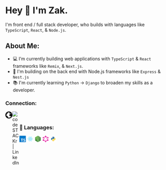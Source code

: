 # Hey 👋 I'm Zak.

I'm front end / full stack developer, who builds with languages like `TypeScript`, `React`, & `Node.js`. 

## About Me:

- 💻 I’m currently building web applications with `TypeScript` & `React` frameworks like `Remix`, & `Next.js`.
- 🔨 I'm building on the back end with Node.js frameworks like `Express` & `Nest.js`
- 📚 I'm currently learning `Python` -> `Django` to broaden my skills as a developer.

### Connection:

[<img align="left" alt="E-Mail" width="22px" src="https://raw.githubusercontent.com/iconic/open-iconic/master/svg/globe.svg" />][email]
[<img align="left" alt="codeSTACKr | LinkedIn" width="22px" src="https://cdn.jsdelivr.net/npm/simple-icons@v3/icons/linkedin.svg" />][linkedin]

<br />

### 🧠 Languages:
<code><img height="20" src="https://raw.githubusercontent.com/github/explore/80688e429a7d4ef2fca1e82350fe8e3517d3494d/topics/typescript/typescript.png"></code>
<code><img height="20" src="https://raw.githubusercontent.com/github/explore/80688e429a7d4ef2fca1e82350fe8e3517d3494d/topics/react/react.png"></code>
<code><img height="20" src="https://raw.githubusercontent.com/github/explore/80688e429a7d4ef2fca1e82350fe8e3517d3494d/topics/nodejs/nodejs.png"></code>
<code><img height="20" src="https://raw.githubusercontent.com/github/explore/80688e429a7d4ef2fca1e82350fe8e3517d3494d/topics/graphql/graphql.png"></code>
<code><img height="20" src="https://raw.githubusercontent.com/github/explore/80688e429a7d4ef2fca1e82350fe8e3517d3494d/topics/python/python.png"></code>
<!-- Add shields to your GitHub [here](https://shields.io/) -->

<!-- [![Top Langs](https://github-readme-stats.vercel.app/api/top-langs/?username=zakmayfield&theme=vision-friendly-dark&hide=tsql,html)](https://github.com/zakmayfield/github-readme-stats)
[![antonyk's github stats](https://github-readme-stats.vercel.app/api?username=zakmayfield&show_icons=true&theme=vision-friendly-dark)](https://github.com/zakmayfield/github-readme-stats) -->

<!--Add stats to your GitHub [here](https://github.com/anuraghazra/github-readme-stats) -->

<br />

[email]: mailto:zakmayfield@gmail.com
[linkedin]: https://www.linkedin.com/in/zacharymayfield/
